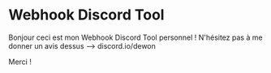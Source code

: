 # Webhook Discord Tool

Bonjour ceci est mon Webhook Discord Tool personnel !
N'hésitez pas à me donner un avis dessus --> discord.io/dewon

Merci !
